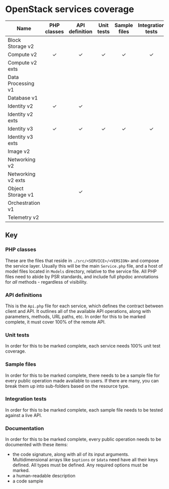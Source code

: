 # OpenStack services coverage

|Name|PHP classes|API definition|Unit tests|Sample files|Integration tests|Documentation|
|---|:--:|:--:|:--:|:--:|:--:|:--:|
|Block Storage v2|||||||
|Compute v2|&#10003;|&#10003;|&#10003;|&#10003;|&#10003;|&#10003;|
|Compute v2 exts|||||||
|Data Processing v1|||||||
|Database v1|||||||
|Identity v2|&#10003;|&#10003;|||||
|Identity v2 exts|||||||
|Identity v3|&#10003;|&#10003;|&#10003;|&#10003;|&#10003;|&#10003;|
|Identity v3 exts|||||||
|Image v2|||||||
|Networking v2|||||||
|Networking v2 exts|||||||
|Object Storage v1||&#10003;|||||
|Orchestration v1|||||||
|Telemetry v2|||||||

## Key

### PHP classes

These are the files that reside in `./src/<SERVICE>/<VERSION>` and compose the service layer. Usually this will 
be the main `Service.php` file, and a host of model files located in `Models` directory, relative to the service file. 
All PHP files need to abide by PSR standards, and include full phpdoc annotations for _all_ methods - regardless of 
visibility.

### API definitions

This is the `Api.php` file for each service, which defines the contract between client and API. It outlines all of the 
available API operations, along with parameters, methods, URL paths, etc. In order for this to be marked complete, it 
must cover 100% of the remote API.

### Unit tests

In order for this to be marked complete, each service needs 100% unit test coverage.

### Sample files

In order for this to be marked complete, there needs to be a sample file for every public operation made available to 
users. If there are many, you can break them up into sub-folders based on the resource type.

### Integration tests

In order for this to be marked complete, each sample file needs to be tested against a live API.

### Documentation

In order for this to be marked complete, every public operation needs to be documented with these items:

* the code signature, along with all of its input arguments. Multidimensional arrays like `$options` or `$data` need 
  have all their keys defined. All types must be defined. Any required options must be marked.
* a human-readable description
* a code sample
